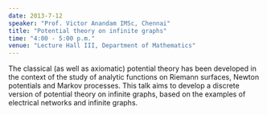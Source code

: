```yaml
---
date: 2013-7-12
speaker: "Prof. Victor Anandam IMSc, Chennai"
title: "Potential theory on infinite graphs"
time: "4:00 - 5:00 p.m."
venue: "Lecture Hall III, Department of Mathematics"
---
```

The classical (as well as axiomatic) potential theory has been
developed in the context of the study of analytic functions on
Riemann surfaces, Newton potentials and Markov processes. This
talk aims to develop a discrete version of potential theory on
infinite graphs, based on the examples of electrical networks
and infinite graphs.
